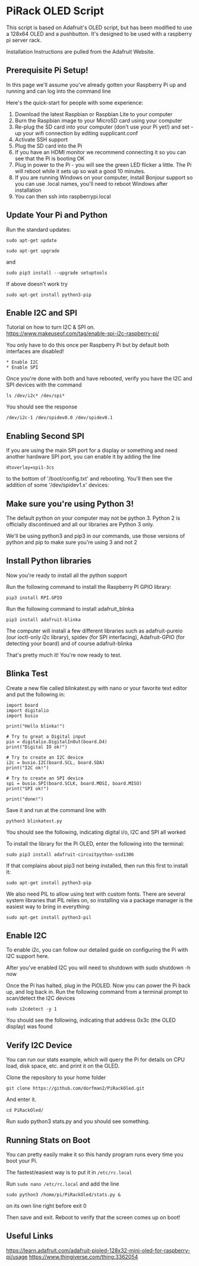 # PiRack OLED Script
This script is based on Adafruit's OLED script, but has been modified to use a 128x64 OLED and a pushbutton.
It's designed to be used with a raspberry pi server rack.

Installation Instructions are pulled from the Adafruit Website.

## Prerequisite Pi Setup!

In this page we'll assume you've already gotten your Raspberry Pi up and running and can log into the command line

Here's the quick-start for people with some experience:

1. Download the latest Raspbian or Raspbian Lite to your computer
2. Burn the Raspbian image to your MicroSD card using your computer
3. Re-plug the SD card into your computer (don't use your Pi yet!) and set -up your wifi connection by editing supplicant.conf
4. Activate SSH support
5. Plug the SD card into the Pi
6. If you have an HDMI monitor we recommend connecting it so you can see that the Pi is booting OK
7. Plug in power to the Pi - you will see the green LED flicker a little. The Pi will reboot while it sets up so wait a good 10 minutes.
8. If you are running Windows on your computer, install Bonjour support so you can use .local names, you'll need to reboot Windows after installation
9. You can then ssh into raspberrypi.local

## Update Your Pi and Python

Run the standard updates:

`sudo apt-get update`

`sudo apt-get upgrade`

and

`sudo pip3 install --upgrade setuptools`

If above doesn't work try

`sudo apt-get install python3-pip`

## Enable I2C and SPI

Tutorial on how to turn I2C & SPI on.
https://www.makeuseof.com/tag/enable-spi-i2c-raspberry-pi/

You only have to do this once per Raspberry Pi but by default both interfaces are disabled!

    * Enable I2C
    * Enable SPI

Once you're done with both and have rebooted, verify you have the I2C and SPI devices with the command

`ls /dev/i2c* /dev/spi*`

You should see the response

`/dev/i2c-1 /dev/spidev0.0 /dev/spidev0.1`

## Enabling Second SPI

If you are using the main SPI port for a display or something and need another hardware SPI port, you can enable it by adding the line

`dtoverlay=spi1-3cs`

to the bottom of '/boot/config.txt' and rebooting. You'll then see the addition of some '/dev/spidev1.x' devices:

## Make sure you're using Python 3!

The default python on your computer may not be python 3. Python 2 is officially discontinued and all our libraries are Python 3 only.

We'll be using python3 and pip3 in our commands, use those versions of python and pip to make sure you're using 3 and not 2

## Install Python libraries

Now you're ready to install all the python support

Run the following command to install the Raspberry PI GPIO library:

`pip3 install RPI.GPIO`

Run the following command to install adafruit_blinka

`pip3 install adafruit-blinka`

The computer will install a few different libraries such as adafruit-pureio (our ioctl-only i2c library), spidev (for SPI interfacing), Adafruit-GPIO (for detecting your board) and of course adafruit-blinka

That's pretty much it! You're now ready to test.

## Blinka Test

Create a new file called blinkatest.py with nano or your favorite text editor and put the following in:

```
import board
import digitalio
import busio
    
print("Hello blinka!")
    
# Try to great a Digital input
pin = digitalio.DigitalInOut(board.D4)
print("Digital IO ok!")
    
# Try to create an I2C device
i2c = busio.I2C(board.SCL, board.SDA)
print("I2C ok!")
    
# Try to create an SPI device
spi = busio.SPI(board.SCLK, board.MOSI, board.MISO)
print("SPI ok!")
    
print("done!")
```

Save it and run at the command line with

`python3 blinkatest.py`

You should see the following, indicating digital i/o, I2C and SPI all worked



To install the library for the Pi OLED, enter the following into the terminal:

`sudo pip3 install adafruit-circuitpython-ssd1306`

If that complains about pip3 not being installed, then run this first to install it:

`sudo apt-get install python3-pip`

We also need PIL to allow using text with custom fonts. There are several system libraries that PIL relies on, so installing via a package manager is the easiest way to bring in everything:

`sudo apt-get install python3-pil`

## Enable I2C

To enable i2c, you can follow our detailed guide on configuring the Pi with I2C support here.

After you've enabled I2C you will need to shutdown with sudo shutdown -h now

Once the Pi has halted, plug in the PiOLED. Now you can power the Pi back up, and log back in. Run the following command from a terminal prompt to scan/detect the I2C devices

`sudo i2cdetect -y 1`

You should see the following, indicating that address 0x3c (the OLED display) was found

## Verify I2C Device

You can run our stats example, which will query the Pi for details on CPU load, disk space, etc. and print it on the OLED.

Clone the repository to your home folder

`git clone https://github.com/dorfman2/PiRackOled.git`

And enter it.

`cd PiRackOled/`

Run sudo python3 stats.py and you should see something.

## Running Stats on Boot

You can pretty easily make it so this handy program runs every time you boot your Pi.

The fastest/easiest way is to put it in `/etc/rc.local`

Run `sudo nano /etc/rc.local` and add the line

`sudo python3 /home/pi/PiRackOled/stats.py &`

on its own line right before exit 0

Then save and exit. Reboot to verify that the screen comes up on boot!

## Useful Links
https://learn.adafruit.com/adafruit-pioled-128x32-mini-oled-for-raspberry-pi/usage
https://www.thingiverse.com/thing:3362054
